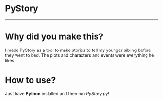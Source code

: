 # PyStory
***
# Why did you make this?
I made PyStory as a tool to make stories to tell my younger sibling before they went to bed. The plots and characters and events were everything he likes.

# How to use?
Just have **Python** installed and then run *PyStory.py*!